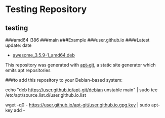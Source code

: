Testing Repository
============
testing
------------
###amd64 i386
###main
###Example
###user.github.io
####Latest update: date


  * [awesome_3.5.9-1_amd64.deb ](user.github.io/info/awesome_3.5.9-1_amd64.deb.html) 


This repository was generated with [apt-git](https://cmotc.github.io/apt-git), a static site
generator which emits apt repositories



###to add this repository to your Debian-based system:



echo "deb https://user.github.io/apt-git/debian unstable main" | sudo tee /etc/apt/source.list.d/user.github.io.list 

wget -q0 - https://user.github.io/apt-git/user.github.io.gpg.key | sudo apt-key add - 


